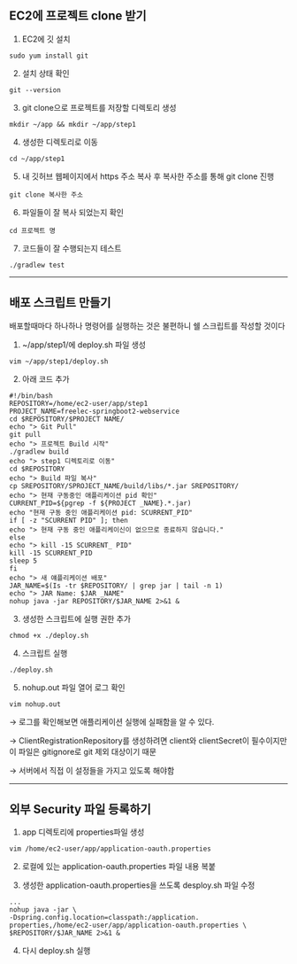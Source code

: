 ## EC2에 프로젝트 clone 받기
1. EC2에 깃 설치
```
sudo yum install git
```
2. 설치 상태 확인
```
git --version
```
3. git clone으로 프로젝트를 저장할 디렉토리 생성
```
mkdir ~/app && mkdir ~/app/step1
```
4. 생성한 디렉토리로 이동
```
cd ~/app/step1
```
5. 내 깃허브 웹페이지에서 https 주소 복사 후 복사한 주소를 통해 git clone 진행
```
git clone 복사한 주소
```
6. 파일들이 잘 복사 되었는지 확인
```
cd 프로젝트 명
```
7. 코드들이 잘 수행되는지 테스트
```
./gradlew test
```

--------------
## 배포 스크립트 만들기
배포할때마다 하나하나 명령어를 실행하는 것은 불편하니 쉘 스크립트를 작성할 것이다

1. ~/app/step1/에 deploy.sh 파일 생성
```
vim ~/app/step1/deploy.sh
```
2. 아래 코드 추가
```
#!/bin/bash
REPOSITORY=/home/ec2-user/app/step1
PROJECT_NAME=freelec-springboot2-webservice
cd $REPOSITORY/$PROJECT NAME/
echo "> Git Pull"
git pull
echo "> 프로젝트 Build 시작"
./gradlew build
echo "> step1 디렉토리로 이동"
cd $REPOSITORY
echo "> Build 파일 복사"
cp SREPOSITORY/SPROJECT_NAME/build/libs/*.jar SREPOSITORY/
echo "> 현재 구동중인 애플리케이션 pid 확인"
CURRENT_PID=${pgrep -f ${PROJECT _NAME}.*.jar)
echo "현재 구동 중인 애플리케이션 pid: SCURRENT_PID"
if [ -z "SCURRENT PID" ]; then
echo "> 현재 구동 중인 애플리케이신이 없으므로 종료하지 않습니다."
else
echo "> kill -15 SCURRENT_ PID"
kill -15 SCURRENT_PID
sleep 5
fi
echo "> 새 얘플리케이션 배포"
JAR_NAME=$(Is -tr $REPOSITORY/ | grep jar | tail -n 1)
echo "> JAR Name: $JAR _NAME"
nohup java -jar REPOSITORY/$JAR_NAME 2>&1 &
```
3. 생성한 스크립트에 실행 권한 추가
```
chmod +x ./deploy.sh
```
4. 스크립트 실행
```
./deploy.sh
```
5. nohup.out 파일 열어 로그 확인
```
vim nohup.out
```
→ 로그를 확인해보면 애플리케이션 실행에 실패함을 알 수 있다.

→ ClientRegistrationRepository를 생성하려면 client와 clientSecret이 필수이지만 이 파일은 gitignore로 git 제외 대상이기 때문

→ 서버에서 직접 이 설정들을 가지고 있도록 해야함

---------------------------
## 외부 Security 파일 등록하기
1. app 디렉토리에 properties파일 생성
```
vim /home/ec2-user/app/application-oauth.properties
```
2. 로컬에 있는 application-oauth.properties 파일 내용 복붙

3. 생성한 application-oauth.properties을 쓰도록 desploy.sh 파일 수정
```
...
nohup java -jar \
-Dspring.config.location=classpath:/application.
properties,/home/ec2-user/app/application-oauth.properties \
$REPOSITORY/$JAR_NAME 2>&1 &
```
4. 다시 deploy.sh 실행

